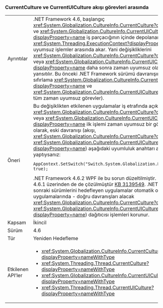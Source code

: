 ### <a name="currentculture-and-currentuiculture-flow-across-tasks"></a>CurrentCulture ve CurrentUICulture akışı görevleri arasında

|   |   |
|---|---|
|Ayrıntılar|.NET Framework 4.6, başlangıç <xref:System.Globalization.CultureInfo.CurrentCulture?displayProperty=name> ve <xref:System.Globalization.CultureInfo.CurrentUICulture?displayProperty=name> iş parçacığının içinde depolanan <xref:System.Threading.ExecutionContext?displayProperty=name>, zaman uyumsuz işlemler arasında akar. Yani değişikliklerini <xref:System.Globalization.CultureInfo.CurrentCulture?displayProperty=name> veya <xref:System.Globalization.CultureInfo.CurrentUICulture?displayProperty=name> daha sonra zaman uyumsuz olarak çalışan görevler yansıtılır. Bu önceki .NET Framework sürümü davranışından farklıdır (hangi sıfırlama <xref:System.Globalization.CultureInfo.CurrentCulture?displayProperty=name> ve <xref:System.Globalization.CultureInfo.CurrentUICulture?displayProperty=name> tüm zaman uyumsuz görevler).|
|Öneri|Bu değişiklikten etkilenen uygulamalar iş etrafında açıkça istenen ayarlayarak <xref:System.Globalization.CultureInfo.CurrentCulture?displayProperty=name> veya <xref:System.Globalization.CultureInfo.CurrentUICulture?displayProperty=name> ilk işlemi zaman uyumsuz bir görev olarak. Alternatif olarak, eski davranışı (akışı, <xref:System.Globalization.CultureInfo.CurrentCulture?displayProperty=name> / <xref:System.Globalization.CultureInfo.CurrentUICulture?displayProperty=name>) aşağıdaki uyumluluk anahtarı ayarlayarak seçimi yaptıysanız:<pre><code class="lang-csharp">AppContext.SetSwitch(&quot;Switch.System.Globalization.NoAsyncCurrentCulture&quot;, true);&#13;&#10;</code></pre>.NET Framework 4.6.2 WPF ile bu sorun düzeltilmiştir. .NET Framework 4.6, 4.6.1 üzerinden de de çözülmüştür [KB 3139549](https://support.microsoft.com/kb/3139549). .NET Framework 4.6 veya sonraki sürümlerini hedefleyen uygulamalar otomatik olarak WPF uygulamalarında - doğru davranışları alacak <xref:System.Globalization.CultureInfo.CurrentCulture?displayProperty=name> / <xref:System.Globalization.CultureInfo.CurrentUICulture?displayProperty=name>) dağıtıcısı işlemleri korunur.|
|Kapsam|İkincil|
|Sürüm|4.6|
|Tür|Yeniden Hedefleme|
|Etkilenen API’ler|<ul><li><xref:System.Globalization.CultureInfo.CurrentCulture?displayProperty=nameWithType></li><li><xref:System.Threading.Thread.CurrentCulture?displayProperty=nameWithType></li><li><xref:System.Globalization.CultureInfo.CurrentUICulture?displayProperty=nameWithType></li><li><xref:System.Threading.Thread.CurrentUICulture?displayProperty=nameWithType></li></ul>|

